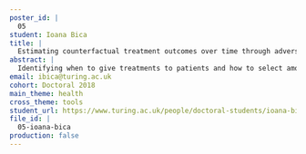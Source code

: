 ```yaml
---
poster_id: |
  05
student: Ioana Bica
title: |
  Estimating counterfactual treatment outcomes over time through adversarially balanced representations
abstract: |
  Identifying when to give treatments to patients and how to select among treatments over time are important medical problems with few existing solutions. While clinical trials represent the gold standard for causal inference, they are expensive and have narrow inclusion criteria. Leveraging observational patient data represents a more viable alternative.The biggest challenge when estimating treatment effects over time from observational data involves correctly handling the bias from time-dependent confounders, covariates affected by past treatments which then influence future treatments and outcomes. We propose the Counterfactual Recurrent Network (CRN), a novel sequence-to-sequence model that leverages the recent advances in representation learning and domain adversarial training to overcome the problems of existing methods for causal inference over time. CRN constructs treatment invariant (balancing) representations at each timestep to break the association between patient history and treatment assignment and thus remove the bias from time-dependent confounders. We integrate balancing representations adversarial learning in a sequence-to-sequence architecture that estimates the counterfactual outcomes of a sequence of treatments in the future. Thus, CRN can be used to answer critical medical questions such as deciding when to give treatments, when to start and stop treatment regimes, but also how to select from multiple treatments over time. On a simulated model of tumour growth, with varying degrees of time-dependent confounding, we show how our model achieves lower error in estimating counterfactuals and in choosing the correct treatment and treatment timing than current state-of-the-art methods.
email: ibica@turing.ac.uk
cohort: Doctoral 2018
main_theme: health
cross_theme: tools
student_url: https://www.turing.ac.uk/people/doctoral-students/ioana-bica
file_id: |
  05-ioana-bica
production: false
---
```

